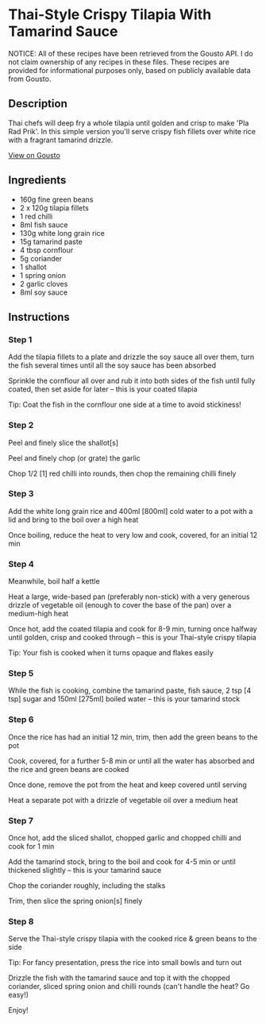 # Thai-Style Crispy Tilapia With Tamarind Sauce

NOTICE: All of these recipes have been retrieved from the Gousto API. I do not claim ownership of any recipes in these files. These recipes are provided for informational purposes only, based on publicly available data from Gousto.

## Description

Thai chefs will deep fry a whole tilapia until golden and crisp to make 'Pla Rad Prik'. In this simple version you'll serve crispy fish fillets over white rice with a fragrant tamarind drizzle. 

[View on Gousto](https://www.gousto.co.uk/recipes/cookbook/thai-crispy-tilapia-with-tamarind-sauce)

## Ingredients

- 160g fine green beans
- 2 x 120g tilapia fillets
- 1 red chilli
- 8ml fish sauce
- 130g white long grain rice
- 15g tamarind paste
- 4 tbsp cornflour
- 5g coriander
- 1 shallot
- 1 spring onion
- 2 garlic cloves
- 8ml soy sauce

## Instructions


### Step 1

Add the tilapia fillets to a plate and drizzle the soy sauce all over them, turn the fish several times until all the soy sauce has been absorbed

Sprinkle the cornflour all over and rub it into both sides of the fish until fully coated, then set aside for later – this is your coated tilapia

Tip: Coat the fish in the cornflour one side at a time to avoid stickiness!


### Step 2

Peel and finely slice the shallot<span class="text-danger">[s]</span>

Peel and finely chop (or grate) the garlic

Chop 1/2 <span class="text-danger">[1]</span> red chilli into rounds, then chop the remaining chilli finely


### Step 3

Add the white long grain rice and 400ml <span class="text-danger">[800ml] </span>cold water to a pot with a lid and bring to the boil over a high heat

Once boiling, reduce the heat to very low and cook, covered, for an initial 12 min


### Step 4

Meanwhile, boil half a kettle

Heat a large, wide-based pan (preferably non-stick) with a very generous drizzle of vegetable oil (enough to cover the base of the pan) over a medium-high heat

Once hot, add the coated tilapia and cook for 8-9 min, turning once halfway until golden, crisp and cooked through – this is your Thai-style crispy tilapia

Tip: Your fish is cooked when it turns opaque and flakes easily


### Step 5

While the fish is cooking, combine the tamarind paste, fish sauce, 2 tsp <span class="text-danger">[4 tsp]</span> sugar and 150ml <span class="text-danger">[275ml]</span> boiled water – this is your tamarind stock


### Step 6

Once the rice has had an initial 12 min, trim, then add the green beans to the pot

Cook, covered, for a further 5-8 min or until all the water has absorbed and the rice and green beans are cooked

Once done, remove the pot from the heat and keep covered until serving

Heat a separate pot with a drizzle of vegetable oil over a medium heat


### Step 7

Once hot, add the sliced shallot, chopped garlic and chopped chilli and cook for 1 min

Add the tamarind stock, bring to the boil and cook for 4-5 min or until thickened slightly – this is your tamarind sauce

Chop the coriander roughly, including the stalks

Trim, then slice the spring onion<span class="text-danger">[s] </span>finely

### Step 8

Serve the Thai-style crispy tilapia with the cooked rice & green beans to the side

Tip: For fancy presentation, press the rice into small bowls and turn out

Drizzle the fish with the tamarind sauce and top it with the chopped coriander, sliced spring onion and chilli rounds (can't handle the heat? Go easy!)

Enjoy!

